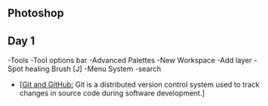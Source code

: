 ## Photoshop

## Day 1
-Tools
-Tool options bar
-Advanced Palettes
-New Workspace
-Add layer
-Spot healing Brush [J]
-Menu System
-search


- [[Git and GitHub:]() Git is a distributed version control system used to track changes in source code during software development.]
